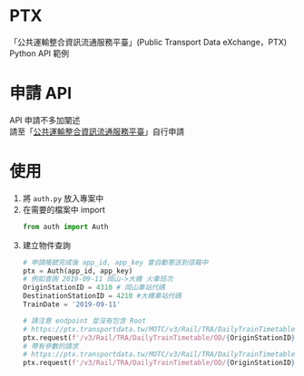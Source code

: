 # PTX
 「公共運輸整合資訊流通服務平臺」(Public Transport Data eXchange，PTX) Python API 範例

# 申請 API
API 申請不多加闡述  
請至「[公共運輸整合資訊流通服務平臺](https://ptx.transportdata.tw/PTX/)」自行申請

# 使用

1. 將 `auth.py` 放入專案中
2. 在需要的檔案中 import 
    ```Python
    from auth import Auth 
    ```
3. 建立物件查詢
   ```Python
   # 申請帳號完成後 app_id, app_key 會自動寄送到信箱中
   ptx = Auth(app_id, app_key)
   # 例如查詢 2019-09-11 岡山->大橋 火車班次
   OriginStationID = 4310 # 岡山車站代碼
   DestinationStationID = 4210 #大橋車站代碼
   TrainDate = '2019-09-11'

   # 請注意 endpoint 並沒有包含 Root 
   # https://ptx.transportdata.tw/MOTC/v3/Rail/TRA/DailyTrainTimetable/OD/4310/to/4210/2019-09-11
   ptx.request(f'/v3/Rail/TRA/DailyTrainTimetable/OD/{OriginStationID}/to/{DestinationStationID}/{TrainDate}')
   # 帶有參數的請求
   # https://ptx.transportdata.tw/MOTC/v3/Rail/TRA/DailyTrainTimetable/OD/4310/to/4210/2019-09-11?$format=JSON&$orderby=TrainInfo/TrainNo
   ptx.request(f'/v3/Rail/TRA/DailyTrainTimetable/OD/{OriginStationID}/to/{DestinationStationID}/{TrainDate}', {'$orderby': 'TrainInfo/TrainNo', '$format': 'json'})
   ```